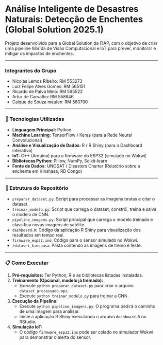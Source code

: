 # Análise Inteligente de Desastres Naturais: Detecção de Enchentes (Global Solution 2025.1)

Projeto desenvolvido para a Global Solution da FIAP, com o objetivo de criar uma pipeline híbrida de Visão Computacional e IoT para prever, monitorar e mitigar os impactos de enchentes.

---

### Integrantes do Grupo

*   Nicolas Lemos Ribeiro: RM 553273
*   Luiz Felipe Alves Gomes: RM 565151
*   Ricardo de Paiva Melo: RM 565522
*   Artur de Carvalho: RM 558646
*   Caíque de Souza maulen: RM 560700

---

### 🚀 Tecnologias Utilizadas

*   **Linguagem Principal:** Python
*   **Machine Learning:** TensorFlow / Keras (para a Rede Neural Convolucional)
*   **Análise e Visualização de Dados:** R / R Shiny (para o Dashboard Interativo)
*   **IoT:** C++ (Arduino) para o firmware do ESP32 (simulado no Wokwi)
*   **Bibliotecas Python:** Pillow, NumPy, Scikit-learn
*   **Fonte de Dados:** UNOSAT / Disasters Charter (Relatório sobre a enchente em Kinshasa, RD Congo)

---

### 📂 Estrutura do Repositório

*   `preparar_dataset.py`: Script para processar as imagens brutas e criar o dataset.
*   `treinar_modelo.py`: Script que carrega o dataset, constrói, treina e salva o modelo de CNN.
*   `pipeline_imagens.py`: Script principal que carrega o modelo treinado e classifica novas imagens de satélite.
*   `dashboard.R`: Código da aplicação R Shiny para visualização dos resultados em tempo real.
*   `firmware_esp32.ino`: Código para o sensor simulado no Wokwi.
*   `/dataset_kinshasa`: Pasta contendo as imagens de treino e teste.

---

### 📋 Como Executar

1.  **Pré-requisitos:** Ter Python, R e as bibliotecas listadas instaladas.
2.  **Treinamento (Opcional, modelo já treinado):**
    *   Execute `python preparar_dataset.py` para criar o arquivo `dataset_processado.npz`.
    *   Execute `python treinar_modelo.py` para treinar a CNN.
3.  **Execução da Pipeline:**
    *   Execute `python pipeline_imagens.py`. O programa pedirá o caminho de uma imagem para analisar.
    *   Inicie a aplicação R Shiny executando o arquivo `dashboard.R` no RStudio.
4.  **Simulação IoT:**
    *   O código `firmware_esp32.ino` pode ser colado no simulador Wokwi para demonstrar o alerta do sensor.
